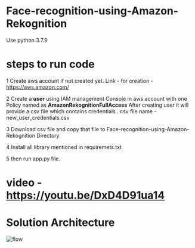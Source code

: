 # Face-recognition-using-Amazon-Rekognition

Use python 3.7.9

# steps to run code

1 Create aws account if not created yet.
  Link - for creation - https://aws.amazon.com/
  
2 Create a **user** using IAM management Console in aws account with one Policy named as **AmazonRekognitionFullAccess**
  After creating user it will provide a csv file which contains credentials . csv file name - new_user_credentials.csv
  
3 Download csv file and copy that file to Face-recognition-using-Amazon-Rekognition Directory

4 Install all library mentioned in requiremets.txt

5 then run app.py file.


# video - https://youtu.be/DxD4D91ua14


# Solution Architecture
![flow](https://user-images.githubusercontent.com/49396196/147386515-9649f377-3195-401c-9c1e-87d1e5fc8fde.png)
